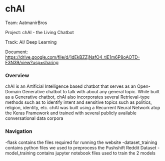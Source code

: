 # chAI

Team: AatmanirBros

Project: chAI - the Living Chatbot

Track: AI/ Deep Learning

Document: https://drive.google.com/file/d/1dEkBZZjNafO4_tlE1m6P8oAOTD-F3N39/view?usp=sharing

### Overview

chAI is an Artificial Intelligence based chatbot that serves as an Open-Domain Generative chatbot to talk with about any general topic. While built as a Generative chatbot, chAI also incorporates several Retrieval-type methods such as to identify intent and sensitive topics such as politics, religion, identity, etc. chAI was built using a Recurrent Neural Network atop the Keras Framework and trained with several publicly available conversational data corpora

### Navigation

-flask contains the files required for running the website
-dataset_training contains python files we used to preprocess the Pushshift Reddit Dataset
-model_training contains jupyter notebook files used to train the 2 models
